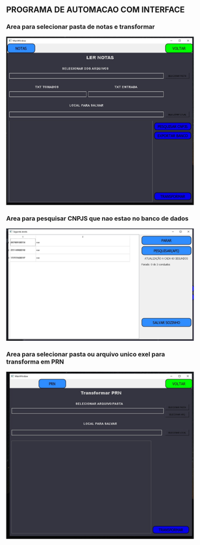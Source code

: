 ## PROGRAMA DE AUTOMACAO COM INTERFACE


### Area para selecionar pasta de notas e transformar
![IAMGEM PRINCIPAL NOTAS](https://github.com/AlexandreSilvestrin/Automacoes/blob/main/PROGRAMA_AUTOMACAO/img_programa/PrincipalNotas.jpeg)

### Area para pesquisar CNPJS que nao estao no banco de dados
![IAMGEM SEC API](https://github.com/AlexandreSilvestrin/Automacoes/blob/main/PROGRAMA_AUTOMACAO/img_programa/janelaAPI.jpeg)

### Area para selecionar pasta ou arquivo unico exel para transforma em PRN
![IAMGEM PRINCIPAL PRN](https://github.com/AlexandreSilvestrin/Automacoes/blob/main/PROGRAMA_AUTOMACAO/img_programa/PrincipalPRN.jpeg)

